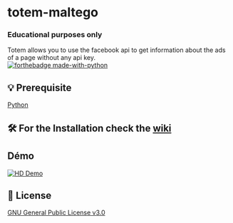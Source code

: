 # totem-maltego
### Educational purposes only
Totem allows you to use the facebook api to get information about the ads of a page without any api key.  
[![forthebadge made-with-python](http://ForTheBadge.com/images/badges/made-with-python.svg)](https://www.python.org/)

## 💡 Prerequisite
   [Python](https://www.python.org/downloads/release/python-370/)
## 🛠️ For the Installation check the [wiki](https://github.com/megadose/totem-maltego/wiki/Installation)  
## Démo  
[![HD Demo](https://media.giphy.com/media/RLtpgYFjdX5QjLFik2/source.gif)](https://github.com/megadose/gif-demo/raw/master/opti.mp4)

## 📝 License
[GNU General Public License v3.0](https://www.gnu.org/licenses/gpl-3.0.fr.html)
